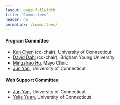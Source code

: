 ```yaml
---
layout: page-fullwidth
title: "Committees"
header: no
permalink: /committees/
---
```


#### Program Committee
+ [Kun Chen](https://kun-chen.uconn.edu) (co-chair), University of Connecticut
+ [David Dahl](https://dahl.byu.edu/) (co-chair), Brigham Young University
+ [Mingzhao Hu](https://sites.google.com/view/mingzhaohu), Mayo Clinic
+ [Jun Yan](https://stistics.uconn.edu/person/jun-yan/), University of Connecticut 


#### Web Support Committee
+ [Jun Yan](https://statistics.uconn.edu/person/jun-yan/), University of Connecticut
+ [Yelie Yuan](https://yelieyuan.com), University of Connecticut
